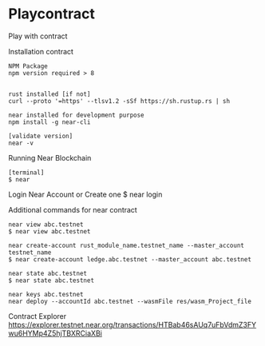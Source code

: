 # Playcontract
Play with contract 


Installation contract 
    
    NPM Package 
    npm version required > 8
    
    
    rust installed [if not]
    curl --proto '=https' --tlsv1.2 -sSf https://sh.rustup.rs | sh

    near installed for development purpose 
    npm install -g near-cli

    [validate version]
    near -v

Running Near Blockchain 

    [terminal]
    $ near 

Login Near Account or Create one 
    $ near login

Additional commands for near contract
    
    near view abc.testnet
    $ near view abc.testnet
    
    near create-account rust_module_name.testnet_name --master_account testnet_name
    $ near create-account ledge.abc.testnet --master_account abc.testnet

    near state abc.testnet
    $ near state abc.testnet

    near keys abc.testnet
    near deploy --accountId abc.testnet --wasmFile res/wasm_Project_file

Contract Explorer
    https://explorer.testnet.near.org/transactions/HTBab46sAUq7uFbVdmZ3FYwu6HYMp4Z5hjTBXRCiaXBi
